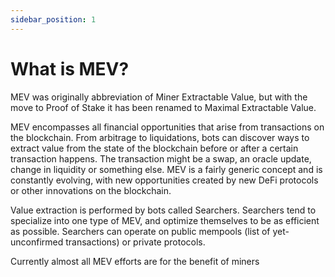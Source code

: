 ```yaml
---
sidebar_position: 1
---
```


# What is MEV?

MEV was originally abbreviation of Miner Extractable Value, but with the move to Proof of Stake it has been renamed to Maximal Extractable Value.

MEV encompasses all financial opportunities that arise from transactions on the blockchain. From arbitrage to liquidations, bots can discover ways to extract value from the state of the blockchain before or after a certain transaction happens. The transaction might be a swap, an oracle update, change in liquidity or something else. MEV is a fairly generic concept and is constantly evolving, with new opportunities created by new DeFi protocols or other innovations on the blockchain. 

Value extraction is performed by bots called Searchers. Searchers tend to specialize into one type of MEV, and optimize themselves to be as efficient as possible. Searchers can operate on public mempools (list of yet-unconfirmed transactions) or private protocols.

Currently almost all MEV efforts are for the benefit of miners
